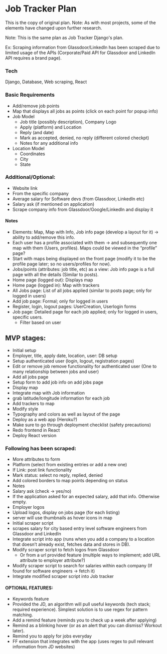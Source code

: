 # Job Tracker Plan

This is the copy of original plan. Note: As with most projects, some of the elements have changed upon
further research.

Note: This is the same plan as Job Tracker Django's plan.

Ex: Scraping information from Glassdoor/LinkedIn has been scraped due to limited usage of the APIs (Corporate/Paid API for Glassdoor
and LinkedIn API requires a brand page).

### Tech

Django, Database, Web scraping, React

### Basic Requirements

- Add/remove job points
- Map that displays all jobs as points (click on each point for popup info)
- Job Model
  - Job title (possibly description), Company Logo
  - Apply (platform) and Location
  - Reply (and date)
  - Mark as accepted, denied, no reply (different colored checkpt)
  - Notes for any additional info
- Location Model
  - Coordinates
  - City
  - State

### Additional/Optional:

- Website link
- From the specific company
- Average salary for Software devs (from Glassdoor, LinkedIn etc)
- Salary ask (if mentioned on application)
- Scrape company info from Glassdoor/Google/LinkedIn and display it

#### Notes

- Elements: Map, Map with Info, Job info page (develop a layout for it) -> ability to add/remove this info.
- Each user has a profile associated with them -> and subsequently one map with them (Users, profiles). Maps could be viewed in the “profile” page?
- Start with maps being displayed on the front page (modify it to be the profile page later; so no users/profiles for now).
- Jobs/points (attributes: job title, etc) as a view: Job info page is a full page with all the details (Similar to posts).
- Home page (logged out): Displays map
- Home page (logged in): Map with trackers
- All Jobs page: List of all jobs applied (similar to posts page; only for logged in users)
- Add job page: Formal; only for logged in users
- Register, login, logout pages: UserCreation, Userlogin forms
- Job page: Detailed page for each job applied; only for logged in users, specific users.
  - Filter based on user

## MVP stages:

- Initial setup
- Employer, title, apply date, location, user: DB setup
- Setup authenticated user (login, logout, registration pages)
- Edit or remove job remove functionality for authenticated user (One to many relationship between jobs and user)
- Add all jobs page
- Setup form to add job info on add jobs page
- Display map
- Integrate map with Job information
- grab latitude/longitude information for each job
- Add trackers to map
- Modify style
- Typography and colors as well as layout of the page
- Deploy as a web app (Heroku?)
- Make sure to go through deployment checklist (safety precautions)
- Redo frontend in React
- Deploy React version

### Following has been scraped:

- More attributes to form
- Platform (select from existing entries or add a new one)
- If Link: post link functionality
- Mark status: select no reply, replied, denied
- Add colored borders to map points depending on status
- Notes
- Salary ask (check -> yes/no)
- If the application asked for an expected salary, add that info. Otherwise empty.
- Employer logos
- Upload logos, display on jobs page (for each listing)
- server will use thumbnails as hover icons in map
- Initial scraper script
- scrapes salary for city based entry level software engineers from Glassdoor and LinkedIn
- Integrate script into app (runs when you add a company to a location that doesn’t already exist, fetches data and stores in DB).
- Modify scraper script to fetch logos from Glassdoor
  - Or from a url provided feature (multiple ways to implement; add URL attribute to employer attribute?)
- Modify scraper script to search for salaries within each company (If found for software engineers -> fetch it)
- Integrate modified scraper script into Job tracker

#### OPTIONAL FEATURES:

- Keywords feature
- Provided the JD, an algorithm will pull useful keywords (tech stack; required experience). Simplest solution is to use regex for pattern matching.
- Add a remind feature (reminds you to check up a week after applying)
- Remind as a blinking hover (or as an alert that you can dismiss? Workout later).
- Remind you to apply for jobs everyday
- FF extension that integrates with the app (uses regex to pull relevant information from JD websites)
